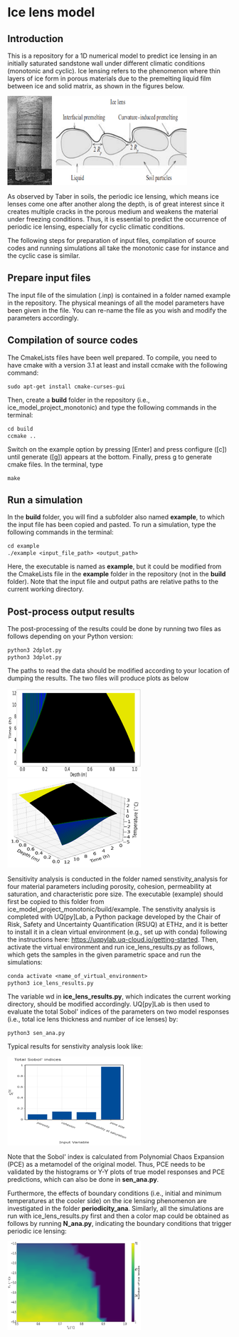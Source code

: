 # Ice lens model

## Introduction

This is a repository for a 1D numerical model to predict ice lensing in an initially saturated sandstone wall under different climatic conditions (monotonic and cyclic). Ice lensing refers to the phenomenon where thin layers of ice form in porous materials due to the premelting liquid film between ice and solid matrix, as shown in the figures below.

<img src="ice_lensing_Taber.png" alt="Ice lenses observed by Taber" width="100" height="200">
<img src="premelting.png" alt="Premlting film between ice and solid particles" width="300" height="200">

As observed by Taber in soils, the periodic ice lensing, which means ice lenses come one after another along the depth, is of great interest since it creates multiple cracks in the porous medium and weakens the material under freezing conditions. Thus, it is essential to predict the occurrence of periodic ice lensing, especially for cyclic climatic conditions.

The following steps for preparation of input files, compilation of source codes and running simulations all take the monotonic case for instance and the cyclic case is similar.

## Prepare input files

The input file of the simulation (.inp) is contained in a folder named example in the repository. The physical meanings of all the model parameters have been given in the file. You can re-name the file as you wish and modify the parameters accordingly.


## Compilation of source codes

The CmakeLists files have been well prepared. To compile, you need to have cmake with a version 3.1 at least and install ccmake with the following command:

```
sudo apt-get install cmake-curses-gui
```

Then, create a **build** folder in the repository (i.e., ice_model_project_monotonic) and type the following commands in the terminal:

```
cd build
ccmake ..
```

Switch on the example option by pressing [Enter] and press configure ([c]) until generate ([g]) appears at the bottom. Finally, press g to generate cmake files. In the terminal, type

```
make
```

## Run a simulation

In the **build** folder, you will find a subfolder also named **example**, to which the input file has been copied and pasted. To run a simulation, type the following commands in the terminal:

```
cd example
./example <input_file_path> <output_path>
```

Here, the executable is named as **example**, but it could be modified from the CmakeLists file in the **example** folder in the repository (not in the **build** folder). Note that the input file and output paths are relative paths to the current working directory.

## Post-process output results

The post-processing of the results could be done by running two files as follows depending on your Python version:

```
python3 2dplot.py
python3 3dplot.py
```

The paths to read the data should be modified according to your location of dumping the results. The two files will produce plots as below

<img src="ice_lenses_monotonic.png" alt="Ice lenses under a monotonic climatic condition" width="300" height="200">
<img src="T_profile_monotonic.png" alt="Temperature profiles under a monotonic climatic condition" width="300" height="200">

Sensitivity analysis is conducted in the folder named senstivity_analysis for four material parameters including porosity, cohesion, permeability at saturation, and characteristic pore size. The executable (example) should first be copied to this folder from ice_model_project_monotonic/build/example. The senstivity analysis is completed with UQ[py]Lab, a Python package developed by the Chair of Risk, Safety and Uncertainty Quantification (RSUQ) at ETHz, and it is better to install it in a clean virtual environment (e.g., set up with conda) following the instructions here: https://uqpylab.uq-cloud.io/getting-started. Then, activate the virtual environment and run ice_lens_results.py as follows, which gets the samples in the given parametric space and run the simulations:

```
conda activate <name_of_virtual_environment>
python3 ice_lens_results.py
```

The variable wd in **ice_lens_results.py**, which indicates the current working directory, should be modified accordingly. UQ[py]Lab is then used to evaluate the total Sobol' indices of the parameters on two model responses (i.e., total ice lens thickness and number of ice lenses) by:

```
python3 sen_ana.py
```

Typical results for senstivity analysis look like:

<img src="N_lens_Sobol_tot.png" alt="Total Sobol' index for number of ice lenses" width="300" height="200">

Note that the Sobol' index is calculated from Polynomial Chaos Expansion (PCE) as a metamodel of the original model. Thus, PCE needs to be validated by the histograms or Y-Y plots of true model responses and PCE predictions, which can also be done in **sen_ana.py**.

Furthermore, the effects of boundary conditions (i.e., initial and minimum temperatures at the cooler side) on the ice lensing phenomenon are investigated in the folder **periodicity_ana**. Similarly, all the simulations are run with ice_lens_results.py first and then a color map could be obtained as follows by running **N_ana.py**, indicating the boundary conditions that trigger periodic ice lensing:

<img src="T1_T_min_N_lens.png" alt="Number of ice lenses under different boundary conditions" width="300" height="200">